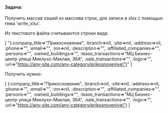 #### Задача: 
Получить массив хэшей из массива строк, для записи в xlsx с помощью гема 'write_xlsx'.

Из текстового файла считываются строки вида:

[
    "{:company_title=>\"Прикосновение\", :branch=>nil, :site=>nil, :address=>nil, 
    :phone=>\"\", :email=>\"\", :inn=>nil, :description=>\"\", :affiliated_companies=>\"\", 
    :persons=>\"\", :owned_buildings=>\"\", 
    :lease_transactions=>\"МЦ Бизнес-центр улица Миклухо-Маклая, 36А\", 
    :sale_transactions=>\"\", :logo=>\"\", :url=>\"https://any-site.com/any-category/prikosnoveniye\"}"
]

Получить нужно:

[
    {:company_title=>\"Прикосновение\", :branch=>nil, :site=>nil, :address=>nil, 
    :phone=>\"\", :email=>\"\", :inn=>nil, :description=>\"\", :affiliated_companies=>\"\", 
    :persons=>\"\", :owned_buildings=>\"\", 
    :lease_transactions=>\"МЦ Бизнес-центр улица Миклухо-Маклая, 36А\", 
    :sale_transactions=>\"\", :logo=>\"\", :url=>\"https://any-site.com/any-category/prikosnoveniye\"}
]